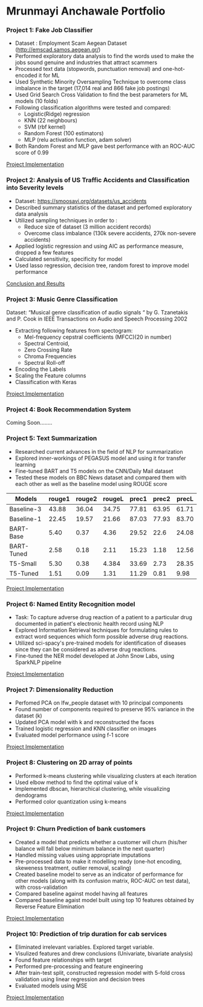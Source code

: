 # Mrunmayi Anchawale Portfolio

### Project 1: Fake Job Classifier
* Dataset : Employment Scam Aegean Dataset (http://emscad.samos.aegean.gr/)
* Performed exploratory data analysis to find the words used to make the jobs sound genuine and industries that attract scammers
* Processed text data (stopwords, punctuation removal) and one-hot-encoded it for ML
* Used Synthetic Minority Oversampling Technique to overcome class imbalance in the target (17,014 real and 866 fake job postings)
* Used Grid Search Cross Validation to find the best parameters for ML models (10 folds)
* Following classification algorithms were tested and compared:
  * Logistic(Ridge) regression
  * KNN (22 neighbours)
  * SVM (rbf kernel)
  * Random Forest (100 estimators)
  * MLP (relu activation function, adam solver)
* Both Random Forest and MLP gave best performance with an ROC-AUC score of 0.99

[Project Implementation](https://github.com/MrunmayiSA/FakeJobClassifier.git)

### Project 2: Analysis of US Traffic Accidents and Classification into Severity levels
* Dataset: https://smoosavi.org/datasets/us_accidents
* Described summary statistics of the dataset and perfomed exploratory data analysis
* Utilized sampling techniques in order to :
  * Reduce size of dataset (3 million accident records)
  * Overcome class imbalance (130k severe accidents, 270k non-severe accidents)
* Applied logistic regression and using AIC as performance measure, dropped a few features
* Calculated sensitivity, specificity for model
* Used lasso regression, decision tree, random forest to improve model performance

[Conclusion and Results](https://zhuochenglin.github.io/US_Accidents_Project/)

### Project 3: Music Genre Classification
Dataset: “Musical genre classification of audio signals “ by G. Tzanetakis and P. Cook in IEEE Transactions on Audio and Speech Processing 2002
* Extracting following features from spectogram:
  * Mel-frequency cepstral coefficients (MFCC)(20 in number)
  * Spectral Centroid,
  * Zero Crossing Rate
  * Chroma Frequencies
  * Spectral Roll-off
* Encoding the Labels
* Scaling the Feature columns
* Classification with Keras

[Project Implementation](https://github.com/MrunmayiSA/MusicGenreClassification.git)

### Project 4: Book Recommendation System
Coming Soon........




### Project 5: Text Summarization
* Researched current advances in the field of NLP for summarization
* Explored inner-workings of PEGASUS model and using it for transfer learning
* Fine-tuned BART and T5 models on the CNN/Daily Mail dataset 
* Tested these models on BBC News dataset and compared them with each other as well as the baseline model using ROUGE score<br>

|  Models   |rouge1 |rouge2 |rougeL |prec1  |prec2  | precL |
|-----------|-------|-------|-------|-------|-------|-------|
|Baseline-3 | 43.88 | 36.04 | 34.75 | 77.81 | 63.95 | 61.71 |
|Baseline-1 | 22.45 | 19.57 | 21.66 | 87.03 | 77.93 | 83.70 |
|BART-Base  | 5.40  | 0.37  | 4.36  | 29.52 | 22.6  | 24.08 |
|BART-Tuned | 2.58  | 0.18  | 2.11  | 15.23 | 1.18  | 12.56 |
|T5-Small   | 5.30  | 0.38  | 4.384 | 33.69 | 2.73  | 28.35 |
|T5-Tuned   | 1.51  | 0.09  | 1.31  | 11.29 | 0.81  | 9.98  |

[Project Implementation](https://github.com/MrunmayiSA/Text-Summarization.git)

### Project 6: Named Entity Recognition model
* Task: To capture adverse drug reaction of a patient to a particular drug documented in patient's electronic health record using NLP
* Explored Information Retrieval techniques for formulating rules to extract word sequences which form possible adverse drug reactions.
* Utilized sci-spacy's pre-trained models for identification of diseases since they can be considered as adverse drug reactions.
* Fine-tuned the NER model developed at John Snow Labs, using SparkNLP pipeline

[Project Implementation](https://github.com/MrunmayiSA/NERModel.git)

### Project 7: Dimensionality Reduction
* Perfomed PCA on lfw_people dataset with 10 principal components
* Found number of components required to preserve 95% variance in the dataset (k)
* Updated PCA model with k and reconstructed the faces
* Trained logistic regression and KNN classifier on images
* Evaluated model performance using f-1 score

[Project Implementation](https://github.com/MrunmayiSA/DimensionalityReductionOnFaces.git)

### Project 8: Clustering on 2D array of points
* Performed k-means clustering while visualizing clusters at each iteration
* Used elbow method to find the optimal value of k
* Implemented dbscan, hierarchical clustering, while visualizing dendograms
* Performed color quantization using k-means

[Project Implementation](https://github.com/MrunmayiSA/ClusteringOn2DArray.git)


### Project 9: Churn Prediction of bank customers
* Created a model that predicts whether a customer will churn (his/her balance will fall below minimum balance in the next quarter)
* Handled missing values using appropriate imputations
* Pre-processed data to make it modelling ready (one-hot encoding, skeweness treatment, outlier removal, scaling)
* Created baseline model to serve as an indicator of performance for other models (along with its confusion matrix, ROC-AUC on test data), with cross-validation
* Compared baseline against model having all features
* Compared baseline agaist model built using top 10 features obtained by Reverse Feature Elimination

[Project Implementation](https://github.com/MrunmayiSA/CustomerChurnPrediction.git)


### Project 10: Prediction of trip duration for cab services
* Eliminated irrelevant variables. Explored target variable. 
* Visulized features and drew conclusions (Univariate, bivariate analysis)
* Found feature relationships with target
* Performed pre-processing and feature engineering
* After train-test split, constructed regression model with 5-fold cross validation using linear regression and decision trees
* Evaluated models using MSE

[Project Implementation](https://github.com/MrunmayiSA/PredictingTripDurationRegression.git)







